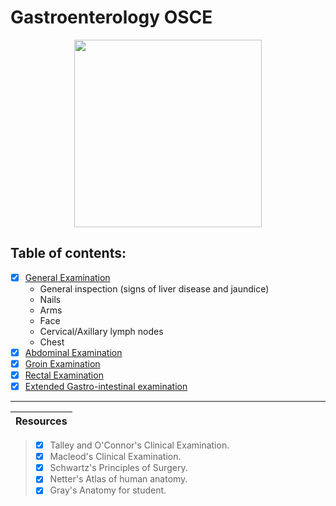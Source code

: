 # Gastroenterology OSCE 

<p align=center> <img src="https://github.com/Scrappers-glitch/Medical-Archive/tree/master/../../../../../../.assets/overview.png" width=300 height=300 /> </p>

## Table of contents: 
- [x] [General Examination]()
    - General inspection (signs of liver disease and jaundice)
    - Nails
    - Arms
    - Face
    - Cervical/Axillary lymph nodes
    - Chest
- [x] [Abdominal Examination]()
- [x] [Groin Examination](https://github.com/Scrappers-glitch/Medical-Archive/tree/master/../../../../../../GROIN.md)
- [x] [Rectal Examination]()
- [x] [Extended Gastro-intestinal examination]()
----------------------------------------------------

| Resources |
|--------------------|
> - [x] Talley and O'Connor's Clinical Examination.
> - [x] Macleod's Clinical Examination.
> - [x] Schwartz's Principles of Surgery.
> - [x] Netter's Atlas of human anatomy.
> - [x] Gray's Anatomy for student.